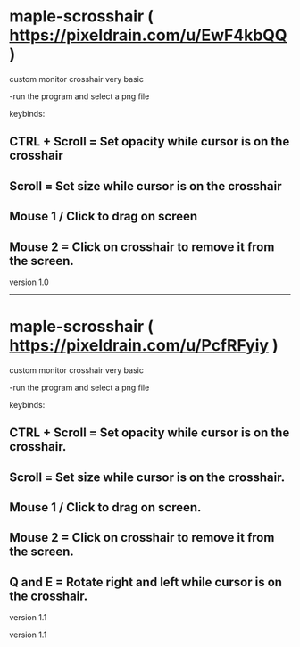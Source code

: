 # maple-scrosshair ( https://pixeldrain.com/u/EwF4kbQQ )
custom monitor crosshair very basic

-run the program and select a png file

keybinds:

CTRL + Scroll = Set opacity while cursor is on the crosshair
-------------------------------------------------------------
Scroll = Set size while cursor is on the crosshair
-------------------------------------------------------------
Mouse 1 / Click to drag on screen
-------------------------------------------------------------
Mouse 2 = Click on crosshair to remove it from the screen.
-------------------------------------------------------------

version 1.0

---------------------------------------------------------------------------------------------------------------------------------------------------------------------------------------

# maple-scrosshair ( https://pixeldrain.com/u/PcfRFyiy )
custom monitor crosshair very basic

-run the program and select a png file

keybinds:

CTRL + Scroll = Set opacity while cursor is on the crosshair.
-------------------------------------------------------------
Scroll = Set size while cursor is on the crosshair.
-------------------------------------------------------------
Mouse 1 / Click to drag on screen.
-------------------------------------------------------------
Mouse 2 = Click on crosshair to remove it from the screen.
-------------------------------------------------------------
Q and E = Rotate right and left while cursor is on the crosshair.
-------------------------------------------------------------

version 1.1

version 1.1
